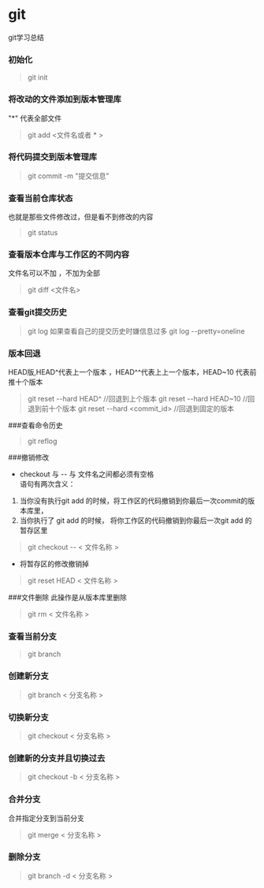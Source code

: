 # git

git学习总结

### 初始化
> git init

### 将改动的文件添加到版本管理库
  "*" 代表全部文件
>git add <文件名或者 * >

### 将代码提交到版本管理库
> git commit -m "提交信息"

### 查看当前仓库状态
  也就是那些文件修改过，但是看不到修改的内容
> git status

### 查看版本仓库与工作区的不同内容
  文件名可以不加 ，不加为全部
> git diff <文件名>

### 查看git提交历史
> git log
  如果查看自己的提交历史时嫌信息过多
>git log --pretty=oneline
### 版本回退
  HEAD版,HEAD^代表上一个版本 ，HEAD^^代表上上一个版本，HEAD~10 代表前推十个版本
> git reset --hard HEAD^  //回退到上个版本
> git reset --hard HEAD~10 //回退到前十个版本
> git reset --hard <commit_id> //回退到固定的版本

###查看命令历史
>git reflog

###撤销修改
*  checkout 与 -- 与 文件名之间都必须有空格<br />
  语句有两次含义：<br />
  1. 当你没有执行git add 的时候，将工作区的代码撤销到你最后一次commit的版本库里，
  2. 当你执行了 git add 的时候， 将你工作区的代码撤销到你最后一次git add 的暂存区里
> git checkout -- < 文件名称 >
* 将暂存区的修改撤销掉
>git reset HEAD < 文件名称 >

###文件删除
  此操作是从版本库里删除
> git rm < 文件名称 >

### 查看当前分支
> git branch

### 创建新分支
> git branch < 分支名称 >

### 切换新分支 
> git checkout < 分支名称 >

### 创建新的分支并且切换过去
> git checkout -b < 分支名称 > 

### 合并分支
  合并指定分支到当前分支
> git merge < 分支名称 >

### 删除分支
> git branch -d < 分支名称 >
